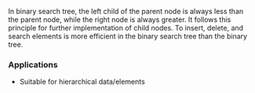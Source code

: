 In binary search tree, the left child of the parent node is always less than the parent node, while the right node is 
always greater. It follows this principle for further implementation of child nodes.
To insert, delete, and search elements is more efficient in the binary search tree than the binary tree.

### Applications
- Suitable for hierarchical data/elements